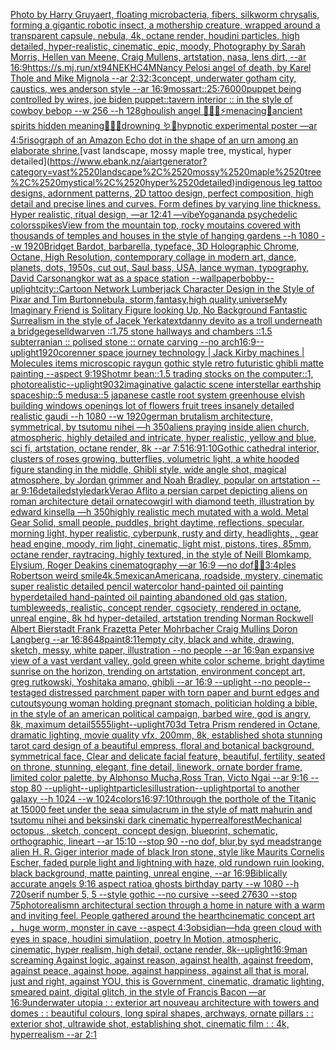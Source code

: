 [Photo by Harry Gruyaert, floating microbacteria, fibers, silkworm chrysalis, forming a gigantic robotic insect, a mothership creature, wrapped around a transparent capsule, nebula, 4k, octane render, houdini particles, high detailed, hyper-realistic, cinematic, epic, moody, Photography by Sarah Morris, Hellen van Meene, Craig Mullens, artstation, nasa, lens dirt, --ar 16:9](https://www.ebank.nz/aiartgenerator?category=Photo%2520by%2520Harry%2520Gruyaert%2C%2520floating%2520microbacteria%2C%2520fibers%2C%2520silkworm%2520chrysalis%2C%2520forming%2520a%2520gigantic%2520robotic%2520insect%2C%2520a%2520mothership%2520creature%2C%2520wrapped%2520around%2520a%2520transparent%2520capsule%2C%2520nebula%2C%25204k%2C%2520octane%2520render%2C%2520houdini%2520particles%2C%2520high%2520detailed%2C%2520hyper-realistic%2C%2520cinematic%2C%2520epic%2C%2520moody%2C%2520Photography%2520by%2520Sarah%2520Morris%2C%2520Hellen%2520van%2520Meene%2C%2520Craig%2520Mullens%2C%2520artstation%2C%2520nasa%2C%2520lens%2520dirt%2C%2520--ar%252016%3A9)[<https://s.mj.run/xt94NEKHC4M>](https://www.ebank.nz/aiartgenerator?category=%3Chttps%3A//s.mj.run/xt94NEKHC4M%3E)[Nancy Pelosi angel of death, by Karel Thole and Mike Mignola --ar 2:3](https://www.ebank.nz/aiartgenerator?category=Nancy%2520Pelosi%2520angel%2520of%2520death%2C%2520by%2520Karel%2520Thole%2520and%2520Mike%2520Mignola%2520--ar%25202%3A3)[2:3](https://www.ebank.nz/aiartgenerator?category=2%3A3)[concept, underwater gotham city, caustics, wes anderson style --ar 16:9](https://www.ebank.nz/aiartgenerator?category=concept%2C%2520underwater%2520gotham%2520city%2C%2520caustics%2C%2520wes%2520anderson%2520style%2520--ar%252016%3A9)[moss](https://www.ebank.nz/aiartgenerator?category=moss)[art::2](https://www.ebank.nz/aiartgenerator?category=art%3A%3A2)[5:7](https://www.ebank.nz/aiartgenerator?category=5%3A7)[6000](https://www.ebank.nz/aiartgenerator?category=6000)[puppet being controlled by wires, joe biden puppet](https://www.ebank.nz/aiartgenerator?category=puppet%2520being%2520controlled%2520by%2520wires%2C%2520joe%2520biden%2520puppet)[::](https://www.ebank.nz/aiartgenerator?category=%3A%3A)[tavern interior :: in the style of cowboy bebop --w 256 --h 128](https://www.ebank.nz/aiartgenerator?category=tavern%2520interior%2520%3A%3A%2520in%2520the%2520style%2520of%2520cowboy%2520bebop%2520--w%2520256%2520--h%2520128)[ghoulish angel 🧊🍼✨⚡️menacing🌙ancient spirits hidden meaning🐚🍄🦚drowning 🪱🐍hypnotic experimental poster —ar 4:5](https://www.ebank.nz/aiartgenerator?category=ghoulish%2520angel%2520%F0%9F%A7%8A%F0%9F%8D%BC%E2%9C%A8%E2%9A%A1%EF%B8%8Fmenacing%F0%9F%8C%99ancient%2520spirits%2520hidden%2520meaning%F0%9F%90%9A%F0%9F%8D%84%F0%9F%A6%9Adrowning%2520%F0%9F%AA%B1%F0%9F%90%8Dhypnotic%2520experimental%2520poster%2520%E2%80%94ar%25204%3A5)[risograph of an Amazon Echo dot in the shape of an urn among an elaborate shrine.](https://www.ebank.nz/aiartgenerator?category=risograph%2520of%2520an%2520Amazon%2520Echo%2520dot%2520in%2520the%2520shape%2520of%2520an%2520urn%2520among%2520an%2520elaborate%2520shrine.)[vast landscape, mossy maple tree, mystical, hyper detailed](https://www.ebank.nz/aiartgenerator?category=vast%2520landscape%2C%2520mossy%2520maple%2520tree%2C%2520mystical%2C%2520hyper%2520detailed)[indigenous leg tattoo designs, adornment patterns, 2D tattoo design, perfect composition, high detail and precise lines and curves. Form defines by varying line thickness. Hyper realistic, ritual design, —ar 12:41 —vibe](https://www.ebank.nz/aiartgenerator?category=indigenous%2520leg%2520tattoo%2520designs%2C%2520adornment%2520patterns%2C%25202D%2520tattoo%2520design%2C%2520perfect%2520composition%2C%2520high%2520detail%2520and%2520precise%2520lines%2520and%2520curves.%2520Form%2520defines%2520by%2520varying%2520line%2520thickness.%2520Hyper%2520realistic%2C%2520ritual%2520design%2C%2520%E2%80%94ar%252012%3A41%2520%E2%80%94vibe)[Yogananda psychedelic colors](https://www.ebank.nz/aiartgenerator?category=Yogananda%2520psychedelic%2520colors)[spikes](https://www.ebank.nz/aiartgenerator?category=spikes)[View from the mountain top, rocky moutains covered with thousands of temples and houses in the style of hanging gardens --h 1080 --w 1920](https://www.ebank.nz/aiartgenerator?category=View%2520from%2520the%2520mountain%2520top%2C%2520rocky%2520moutains%2520covered%2520with%2520thousands%2520of%2520temples%2520and%2520houses%2520in%2520the%2520style%2520of%2520hanging%2520gardens%2520--h%25201080%2520--w%25201920)[Bridget Bardot, barbarella, typeface, 3D Holographic Chrome, Octane, High Resolution, contemporary collage in modern art, dance, planets, dots, 1950s, cut out, Saul bass, USA, lance wyman, typography, David Carson](https://www.ebank.nz/aiartgenerator?category=Bridget%2520Bardot%2C%2520barbarella%2C%2520typeface%2C%25203D%2520Holographic%2520Chrome%2C%2520Octane%2C%2520High%2520Resolution%2C%2520contemporary%2520collage%2520in%2520modern%2520art%2C%2520dance%2C%2520planets%2C%2520dots%2C%25201950s%2C%2520cut%2520out%2C%2520Saul%2520bass%2C%2520USA%2C%2520lance%2520wyman%2C%2520typography%2C%2520David%2520Carson)[angkor wat as a space station --wallpaper](https://www.ebank.nz/aiartgenerator?category=angkor%2520wat%2520as%2520a%2520space%2520station%2520--wallpaper)[bobby](https://www.ebank.nz/aiartgenerator?category=bobby)[--uplight](https://www.ebank.nz/aiartgenerator?category=--uplight)[city::](https://www.ebank.nz/aiartgenerator?category=city%3A%3A)[Cartoon Network Lumberjack Character Design in the Style of Pixar and Tim Burton](https://www.ebank.nz/aiartgenerator?category=Cartoon%2520Network%2520Lumberjack%2520Character%2520Design%2520in%2520the%2520Style%2520of%2520Pixar%2520and%2520Tim%2520Burton)[nebula, storm,fantasy,high quality,universe](https://www.ebank.nz/aiartgenerator?category=nebula%2C%2520storm%2Cfantasy%2Chigh%2520quality%2Cuniverse)[My Imaginary Friend is Solitary Figure looking Up,  No Background Fantastic Surrealism  in the style of Jacek Yerka](https://www.ebank.nz/aiartgenerator?category=My%2520Imaginary%2520Friend%2520is%2520Solitary%2520Figure%2520looking%2520Up%2C%2520%2520No%2520Background%2520Fantastic%2520Surrealism%2520%2520in%2520the%2520style%2520of%2520Jacek%2520Yerka)[text](https://www.ebank.nz/aiartgenerator?category=text)[danny devito as a troll underneath a bridge](https://www.ebank.nz/aiartgenerator?category=danny%2520devito%2520as%2520a%2520troll%2520underneath%2520a%2520bridge)[gesell](https://www.ebank.nz/aiartgenerator?category=gesell)[dwarven ::1.75 stone hallways and chambers ::1.5 subterranian :: polised stone :: ornate carving --no arch](https://www.ebank.nz/aiartgenerator?category=dwarven%2520%3A%3A1.75%2520stone%2520hallways%2520and%2520chambers%2520%3A%3A1.5%2520subterranian%2520%3A%3A%2520polised%2520stone%2520%3A%3A%2520ornate%2520carving%2520--no%2520arch)[16:9](https://www.ebank.nz/aiartgenerator?category=16%3A9)[--uplight](https://www.ebank.nz/aiartgenerator?category=--uplight)[1920](https://www.ebank.nz/aiartgenerator?category=1920)[core](https://www.ebank.nz/aiartgenerator?category=core)[nner space journey  technology | Jack Kirby machines | Molecules items microscopic raygun gothic style retro futuristic  ghibli matte painting --aspect 9:19](https://www.ebank.nz/aiartgenerator?category=nner%2520space%2520journey%2520%2520technology%2520%7C%2520Jack%2520Kirby%2520machines%2520%7C%2520Molecules%2520items%2520microscopic%2520raygun%2520gothic%2520style%2520retro%2520futuristic%2520%2520ghibli%2520matte%2520painting%2520--aspect%25209%3A19)[Shot](https://www.ebank.nz/aiartgenerator?category=Shot)[mr bean::1.5 trading stocks on the computer::1, photorealistic](https://www.ebank.nz/aiartgenerator?category=mr%2520bean%3A%3A1.5%2520trading%2520stocks%2520on%2520the%2520computer%3A%3A1%2C%2520photorealistic)[--uplight](https://www.ebank.nz/aiartgenerator?category=--uplight)[90](https://www.ebank.nz/aiartgenerator?category=90)[3](https://www.ebank.nz/aiartgenerator?category=3)[2](https://www.ebank.nz/aiartgenerator?category=2)[imaginative galactic scene interstellar earthship spaceship::5 medusa::5 japanese castle root system greenhouse elvish building windows openings lot of flowers fruit trees insanely detailed realistic gaudi --h 1080 --w 1920](https://www.ebank.nz/aiartgenerator?category=imaginative%2520galactic%2520scene%2520interstellar%2520earthship%2520spaceship%3A%3A5%2520medusa%3A%3A5%2520japanese%2520castle%2520root%2520system%2520greenhouse%2520elvish%2520building%2520windows%2520openings%2520lot%2520of%2520flowers%2520fruit%2520trees%2520insanely%2520detailed%2520realistic%2520gaudi%2520--h%25201080%2520--w%25201920)[german brutalism architecture, symmetrical, by tsutomu nihei —h 350](https://www.ebank.nz/aiartgenerator?category=german%2520brutalism%2520architecture%2C%2520symmetrical%2C%2520by%2520tsutomu%2520nihei%2520%E2%80%94h%2520350)[aliens praying inside alien church, atmospheric, highly detailed and intricate, hyper realistic, yellow and blue, sci fi, artstation, octane render, 8k --ar 7:5](https://www.ebank.nz/aiartgenerator?category=aliens%2520praying%2520inside%2520alien%2520church%2C%2520atmospheric%2C%2520highly%2520detailed%2520and%2520intricate%2C%2520hyper%2520realistic%2C%2520yellow%2520and%2520blue%2C%2520sci%2520fi%2C%2520artstation%2C%2520octane%2520render%2C%25208k%2520--ar%25207%3A5)[16:9](https://www.ebank.nz/aiartgenerator?category=16%3A9)[1:10](https://www.ebank.nz/aiartgenerator?category=1%3A10)[Gothic cathedral interior, clusters of roses growing, butterflies, volumetric light, a white hooded figure standing in the middle, Ghibli style, wide angle shot, magical atmosphere, by Jordan grimmer and Noah Bradley, popular on artstation --ar 9:16](https://www.ebank.nz/aiartgenerator?category=Gothic%2520cathedral%2520interior%2C%2520clusters%2520of%2520roses%2520growing%2C%2520butterflies%2C%2520volumetric%2520light%2C%2520a%2520white%2520hooded%2520figure%2520standing%2520in%2520the%2520middle%2C%2520Ghibli%2520style%2C%2520wide%2520angle%2520shot%2C%2520magical%2520atmosphere%2C%2520by%2520Jordan%2520grimmer%2520and%2520Noah%2520Bradley%2C%2520popular%2520on%2520artstation%2520--ar%25209%3A16)[detailed](https://www.ebank.nz/aiartgenerator?category=detailed)[style](https://www.ebank.nz/aiartgenerator?category=style)[dark](https://www.ebank.nz/aiartgenerator?category=dark)[Verao Aflito a persian carpet depicting aliens on roman architecture detail ornate](https://www.ebank.nz/aiartgenerator?category=Verao%2520Aflito%2520a%2520persian%2520carpet%2520depicting%2520aliens%2520on%2520roman%2520architecture%2520detail%2520ornate)[cowgirl with diamond teeth, illustration by edward kinsella —h 350](https://www.ebank.nz/aiartgenerator?category=cowgirl%2520with%2520diamond%2520teeth%2C%2520illustration%2520by%2520edward%2520kinsella%2520%E2%80%94h%2520350)[highly realistic mech mutated with a wold. Metal Gear Solid, small people, puddles, bright daytime, reflections, specular, morning light, hyper realistic, cyberpunk, rusty and dirty, headlights, , gear head engine, moody, rim light, cinematic, light mist, pistons, tires, 85mm, octane render, raytracing, highly textured, in the style of Neill Blomkamp, Elysium, Roger Deakins cinematography —ar 16:9 —no dof](https://www.ebank.nz/aiartgenerator?category=highly%2520realistic%2520mech%2520mutated%2520with%2520a%2520wold.%2520Metal%2520Gear%2520Solid%2C%2520small%2520people%2C%2520puddles%2C%2520bright%2520daytime%2C%2520reflections%2C%2520specular%2C%2520morning%2520light%2C%2520hyper%2520realistic%2C%2520cyberpunk%2C%2520rusty%2520and%2520dirty%2C%2520headlights%2C%2520%2C%2520gear%2520head%2520engine%2C%2520moody%2C%2520rim%2520light%2C%2520cinematic%2C%2520light%2520mist%2C%2520pistons%2C%2520tires%2C%252085mm%2C%2520octane%2520render%2C%2520raytracing%2C%2520highly%2520textured%2C%2520in%2520the%2520style%2520of%2520Neill%2520Blomkamp%2C%2520Elysium%2C%2520Roger%2520Deakins%2520cinematography%2520%E2%80%94ar%252016%3A9%2520%E2%80%94no%2520dof)[🤖💀](https://www.ebank.nz/aiartgenerator?category=%F0%9F%A4%96%F0%9F%92%80)[3:4](https://www.ebank.nz/aiartgenerator?category=3%3A4)[ples Robertson weird smile](https://www.ebank.nz/aiartgenerator?category=ples%2520Robertson%2520weird%2520smile)[4k](https://www.ebank.nz/aiartgenerator?category=4k)[.5](https://www.ebank.nz/aiartgenerator?category=.5)[mexican](https://www.ebank.nz/aiartgenerator?category=mexican)[Americana, roadside, mystery, cinematic super realistic detailed pencil watercolor hand-painted oil painting  hyperdetailed hand-painted oil painting  abandoned old gas station, tumbleweeds,  realistic,  concept render, cgsociety, rendered in octane, unreal engine, 8k hd hyper-detailed, artstation trending Norman Rockwell Albert Bierstadt Frank Frazetta Peter Mohrbacher Craig Mullins Doron Langberg --ar 16:8](https://www.ebank.nz/aiartgenerator?category=Americana%2C%2520roadside%2C%2520mystery%2C%2520cinematic%2520super%2520realistic%2520detailed%2520pencil%2520watercolor%2520hand-painted%2520oil%2520painting%2520%2520hyperdetailed%2520hand-painted%2520oil%2520painting%2520%2520abandoned%2520old%2520gas%2520station%2C%2520tumbleweeds%2C%2520%2520realistic%2C%2520%2520concept%2520render%2C%2520cgsociety%2C%2520rendered%2520in%2520octane%2C%2520unreal%2520engine%2C%25208k%2520hd%2520hyper-detailed%2C%2520artstation%2520trending%2520Norman%2520Rockwell%2520Albert%2520Bierstadt%2520Frank%2520Frazetta%2520Peter%2520Mohrbacher%2520Craig%2520Mullins%2520Doron%2520Langberg%2520--ar%252016%3A8)[648](https://www.ebank.nz/aiartgenerator?category=648)[paint](https://www.ebank.nz/aiartgenerator?category=paint)[8:11](https://www.ebank.nz/aiartgenerator?category=8%3A11)[empty city, black and white, drawing, sketch, messy, white paper, illustration --no people --ar 16:9](https://www.ebank.nz/aiartgenerator?category=empty%2520city%2C%2520black%2520and%2520white%2C%2520drawing%2C%2520sketch%2C%2520messy%2C%2520white%2520paper%2C%2520illustration%2520--no%2520people%2520--ar%252016%3A9)[an expansive view of a vast verdant valley, gold green white color scheme, bright daytime sunrise on the horizon, trending on artstation, environment concept art, greg rutkowski, Yoshitaka amano, ghibli --ar 16:9 --uplight --no people](https://www.ebank.nz/aiartgenerator?category=an%2520expansive%2520view%2520of%2520a%2520vast%2520verdant%2520valley%2C%2520gold%2520green%2520white%2520color%2520scheme%2C%2520bright%2520daytime%2520sunrise%2520on%2520the%2520horizon%2C%2520trending%2520on%2520artstation%2C%2520environment%2520concept%2520art%2C%2520greg%2520rutkowski%2C%2520Yoshitaka%2520amano%2C%2520ghibli%2520--ar%252016%3A9%2520--uplight%2520--no%2520people)[--test](https://www.ebank.nz/aiartgenerator?category=--test)[aged distressed parchment paper with torn paper and burnt edges and cutouts](https://www.ebank.nz/aiartgenerator?category=aged%2520distressed%2520parchment%2520paper%2520with%2520torn%2520paper%2520and%2520burnt%2520edges%2520and%2520cutouts)[young woman holding pregnant stomach, politician holding a bible, in the style of an american political campaign, barbed wire, god is angry, 8k, maximum detail](https://www.ebank.nz/aiartgenerator?category=young%2520woman%2520holding%2520pregnant%2520stomach%2C%2520politician%2520holding%2520a%2520bible%2C%2520in%2520the%2520style%2520of%2520an%2520american%2520political%2520campaign%2C%2520barbed%2520wire%2C%2520god%2520is%2520angry%2C%25208k%2C%2520maximum%2520detail)[5555](https://www.ebank.nz/aiartgenerator?category=5555)[light](https://www.ebank.nz/aiartgenerator?category=light)[--uplight](https://www.ebank.nz/aiartgenerator?category=--uplight)[70](https://www.ebank.nz/aiartgenerator?category=70)[3d Tetra Prism rendered in Octane, dramatic lighting, movie quality vfx, 200mm, 8k, established shot](https://www.ebank.nz/aiartgenerator?category=3d%2520Tetra%2520Prism%2520rendered%2520in%2520Octane%2C%2520dramatic%2520lighting%2C%2520movie%2520quality%2520vfx%2C%2520200mm%2C%25208k%2C%2520established%2520shot)[a stunning tarot card design of a beautiful empress, floral and botanical background, symmetrical face, Clear and delicate facial feature, beautiful, fertility, seated on throne, stunning, elegant, fine detail, linework, ornate border frame, limited color palette, by Alphonso Mucha,Ross Tran, Victo Ngai --ar 9:16 --stop 80 --uplight](https://www.ebank.nz/aiartgenerator?category=a%2520stunning%2520tarot%2520card%2520design%2520of%2520a%2520beautiful%2520empress%2C%2520floral%2520and%2520botanical%2520background%2C%2520symmetrical%2520face%2C%2520Clear%2520and%2520delicate%2520facial%2520feature%2C%2520beautiful%2C%2520fertility%2C%2520seated%2520on%2520throne%2C%2520stunning%2C%2520elegant%2C%2520fine%2520detail%2C%2520linework%2C%2520ornate%2520border%2520frame%2C%2520limited%2520color%2520palette%2C%2520by%2520Alphonso%2520Mucha%2CRoss%2520Tran%2C%2520Victo%2520Ngai%2520--ar%25209%3A16%2520--stop%252080%2520--uplight)[--uplight](https://www.ebank.nz/aiartgenerator?category=--uplight)[particles](https://www.ebank.nz/aiartgenerator?category=particles)[illustration](https://www.ebank.nz/aiartgenerator?category=illustration)[--uplight](https://www.ebank.nz/aiartgenerator?category=--uplight)[portal to another galaxy  --h 1024 --w 1024](https://www.ebank.nz/aiartgenerator?category=portal%2520to%2520another%2520galaxy%2520%2520--h%25201024%2520--w%25201024)[colors](https://www.ebank.nz/aiartgenerator?category=colors)[16:9](https://www.ebank.nz/aiartgenerator?category=16%3A9)[7:10](https://www.ebank.nz/aiartgenerator?category=7%3A10)[through the porthole of the Titanic at 15000 feet under the sea](https://www.ebank.nz/aiartgenerator?category=through%2520the%2520porthole%2520of%2520the%2520Titanic%2520at%252015000%2520feet%2520under%2520the%2520sea)[a simulacrum in the style of matt mahurin and tsutomu nihei and beksinski dark cinematic hyperreal](https://www.ebank.nz/aiartgenerator?category=a%2520simulacrum%2520in%2520the%2520style%2520of%2520matt%2520mahurin%2520and%2520tsutomu%2520nihei%2520and%2520beksinski%2520dark%2520cinematic%2520hyperreal)[forest](https://www.ebank.nz/aiartgenerator?category=forest)[Mechanical octopus , sketch, concept, concept design, blueprint, schematic, orthographic, lineart --ar 15:10 --stop 90 --no dof, blur,by syd mead](https://www.ebank.nz/aiartgenerator?category=Mechanical%2520octopus%2520%2C%2520sketch%2C%2520concept%2C%2520concept%2520design%2C%2520blueprint%2C%2520schematic%2C%2520orthographic%2C%2520lineart%2520--ar%252015%3A10%2520--stop%252090%2520--no%2520dof%2C%2520blur%2Cby%2520syd%2520mead)[strange alien H. R. Giger interior made of black Iron stone, style like Maurits Cornelis Escher, faded purple light and lightning with haze, old rundown ruin looking, black background, matte painting, unreal engine, --ar 16:9](https://www.ebank.nz/aiartgenerator?category=strange%2520alien%2520H.%2520R.%2520Giger%2520interior%2520made%2520of%2520black%2520Iron%2520stone%2C%2520style%2520like%2520Maurits%2520Cornelis%2520Escher%2C%2520faded%2520purple%2520light%2520and%2520lightning%2520with%2520haze%2C%2520old%2520rundown%2520ruin%2520looking%2C%2520black%2520background%2C%2520matte%2520painting%2C%2520unreal%2520engine%2C%2520--ar%252016%3A9)[Biblically accurate angels 9:16 aspect ratio](https://www.ebank.nz/aiartgenerator?category=Biblically%2520accurate%2520angels%25209%3A16%2520aspect%2520ratio)[a ghosts birthday party --w 1080 --h 720](https://www.ebank.nz/aiartgenerator?category=a%2520ghosts%2520birthday%2520party%2520--w%25201080%2520--h%2520720)[serif number 5, 5  --style gothic --no cursive  --seed 27630 --stop 75](https://www.ebank.nz/aiartgenerator?category=serif%2520number%25205%2C%25205%2520%2520--style%2520gothic%2520--no%2520cursive%2520%2520--seed%252027630%2520--stop%252075)[photorealism](https://www.ebank.nz/aiartgenerator?category=photorealism)[n architectural section through a home in nature with a warm and inviting feel. People gathered around the hearth](https://www.ebank.nz/aiartgenerator?category=n%2520architectural%2520section%2520through%2520a%2520home%2520in%2520nature%2520with%2520a%2520warm%2520and%2520inviting%2520feel.%2520People%2520gathered%2520around%2520the%2520hearth)[cinematic concept art ，huge worm, monster in cave  --aspect 4:3](https://www.ebank.nz/aiartgenerator?category=cinematic%2520concept%2520art%2520%EF%BC%8Chuge%2520worm%2C%2520monster%2520in%2520cave%2520%2520--aspect%25204%3A3)[obsidian—hd](https://www.ebank.nz/aiartgenerator?category=obsidian%E2%80%94hd)[a green cloud with eyes in space, houdini simulatiion, poetry In Motion, atmospheric, cinematic, hyper realism, high detail, octane render, 8k](https://www.ebank.nz/aiartgenerator?category=a%2520green%2520cloud%2520with%2520eyes%2520in%2520space%2C%2520houdini%2520simulatiion%2C%2520poetry%2520In%2520Motion%2C%2520atmospheric%2C%2520cinematic%2C%2520hyper%2520realism%2C%2520high%2520detail%2C%2520octane%2520render%2C%25208k)[--uplight](https://www.ebank.nz/aiartgenerator?category=--uplight)[16:9](https://www.ebank.nz/aiartgenerator?category=16%3A9)[man screaming Against logic, against reason, against health, against freedom, against peace, against hope, against happiness, against all that is moral, just and right, against YOU, this is Government, cinematic, dramatic lighting, smeared paint, digital glitch, in the style of Francis Bacon —ar 16:9](https://www.ebank.nz/aiartgenerator?category=man%2520screaming%2520Against%2520logic%2C%2520against%2520reason%2C%2520against%2520health%2C%2520against%2520freedom%2C%2520against%2520peace%2C%2520against%2520hope%2C%2520against%2520happiness%2C%2520against%2520all%2520that%2520is%2520moral%2C%2520just%2520and%2520right%2C%2520against%2520YOU%2C%2520this%2520is%2520Government%2C%2520cinematic%2C%2520dramatic%2520lighting%2C%2520smeared%2520paint%2C%2520digital%2520glitch%2C%2520in%2520the%2520style%2520of%2520Francis%2520Bacon%2520%E2%80%94ar%252016%3A9)[underwater utopia : : exterior art nouveau architecture with towers and domes : : beautiful colours, long spiral shapes, archways, ornate pillars : : exterior shot, ultrawide shot, establishing shot, cinematic film : : 4k, hyperrealism --ar 2:1](https://www.ebank.nz/aiartgenerator?category=underwater%2520utopia%2520%3A%2520%3A%2520exterior%2520art%2520nouveau%2520architecture%2520with%2520towers%2520and%2520domes%2520%3A%2520%3A%2520beautiful%2520colours%2C%2520long%2520spiral%2520shapes%2C%2520archways%2C%2520ornate%2520pillars%2520%3A%2520%3A%2520exterior%2520shot%2C%2520ultrawide%2520shot%2C%2520establishing%2520shot%2C%2520cinematic%2520film%2520%3A%2520%3A%25204k%2C%2520hyperrealism%2520--ar%25202%3A1)